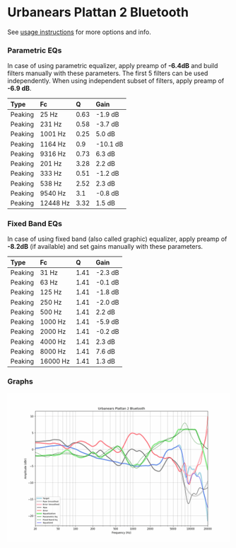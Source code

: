 # Urbanears Plattan 2 Bluetooth
See [usage instructions](https://github.com/jaakkopasanen/AutoEq#usage) for more options and info.

### Parametric EQs
In case of using parametric equalizer, apply preamp of **-6.4dB** and build filters manually
with these parameters. The first 5 filters can be used independently.
When using independent subset of filters, apply preamp of **-6.9 dB**.

| Type    | Fc       |    Q | Gain     |
|:--------|:---------|:-----|:---------|
| Peaking | 25 Hz    | 0.63 | -1.9 dB  |
| Peaking | 231 Hz   | 0.58 | -3.7 dB  |
| Peaking | 1001 Hz  | 0.25 | 5.0 dB   |
| Peaking | 1164 Hz  | 0.9  | -10.1 dB |
| Peaking | 9316 Hz  | 0.73 | 6.3 dB   |
| Peaking | 201 Hz   | 3.28 | 2.2 dB   |
| Peaking | 333 Hz   | 0.51 | -1.2 dB  |
| Peaking | 538 Hz   | 2.52 | 2.3 dB   |
| Peaking | 9540 Hz  | 3.1  | -0.8 dB  |
| Peaking | 12448 Hz | 3.32 | 1.5 dB   |

### Fixed Band EQs
In case of using fixed band (also called graphic) equalizer, apply preamp of **-8.2dB**
(if available) and set gains manually with these parameters.

| Type    | Fc       |    Q | Gain    |
|:--------|:---------|:-----|:--------|
| Peaking | 31 Hz    | 1.41 | -2.3 dB |
| Peaking | 63 Hz    | 1.41 | -0.1 dB |
| Peaking | 125 Hz   | 1.41 | -1.8 dB |
| Peaking | 250 Hz   | 1.41 | -2.0 dB |
| Peaking | 500 Hz   | 1.41 | 2.2 dB  |
| Peaking | 1000 Hz  | 1.41 | -5.9 dB |
| Peaking | 2000 Hz  | 1.41 | -0.2 dB |
| Peaking | 4000 Hz  | 1.41 | 2.3 dB  |
| Peaking | 8000 Hz  | 1.41 | 7.6 dB  |
| Peaking | 16000 Hz | 1.41 | 1.3 dB  |

### Graphs
![](./Urbanears%20Plattan%202%20Bluetooth.png)